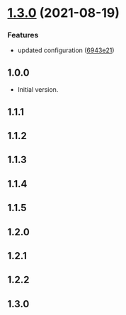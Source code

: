 # [1.3.0](https://github.com/MrUnfunny/demo_package/compare/v1.2.2...v1.3.0) (2021-08-19)


### Features

* updated configuration ([6943e21](https://github.com/MrUnfunny/demo_package/commit/6943e2159d5a8e90f6f932037058a12e4f159987))

## 1.0.0

- Initial version.

## 1.1.1

## 1.1.2

## 1.1.3

## 1.1.4

## 1.1.5

## 1.2.0

## 1.2.1
## 1.2.2
## 1.3.0
